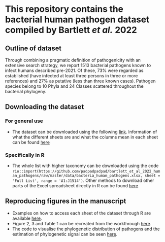 # This repository contains the bacterial human pathogen dataset compiled by Bartlett _et al._ 2022

## Outline of dataset

Through combining a pragmatic definition of pathogenicity with an extensive search strategy, we report 1513 bacterial pathogens known to infect humans described pre-2021. Of these, 73% were regarded as established (have infected at least three persons in three or more references) and 27% as putative (less than three known cases). Pathogen species belong to 10 Phyla and 24 Classes scattered throughout the bacterial phylogeny. 

## Downloading the dataset

### For general use

- The dataset can be downloaded using the following [link](https://github.com/padpadpadpad/bartlett_et_al_2022_human_pathogens/raw/master/data/bacteria_human_pathogens.xlsx). Information of what the different sheets are and what the columns mean in each sheet can be found [here](https://github.com/padpadpadpad/bartlett_et_al_2022_human_pathogens/blob/master/analyses/human_pathogen_tables.pdf)

### Specifically in R

- The whole list with higher taxonomy can be downloaded using the code `rio::import(https://github.com/padpadpadpad/bartlett_et_al_2022_human_pathogens/raw/master/data/bacteria_human_pathogens.xlsx, sheet = 'Full List', range = 'A1:J1514')`. Other methods to download other parts of the Excel spreadsheet directly in R can be found [here](https://github.com/padpadpadpad/bartlett_et_al_2022_human_pathogens/blob/master/analyses/human_pathogen_tables.pdf)

## Reproducing figures in the manuscript

- Examples on how to access each sheet of the dataset through R are available [here](https://htmlpreview.github.io/?https://github.com/padpadpadpad/bartlett_et_al_2022_human_pathogens/blob/master/analyses/human_pathogen_tables.html).
- Figure 2, 3 and Table 1 can be recreated from the workthrough [here](https://htmlpreview.github.io/?https://github.com/padpadpadpad/bartlett_et_al_2022_human_pathogens/blob/master/analyses/pathogens_across_taxa.html).
- The code to visualise the phylogenetic distribution of pathogens and the estimation of phylogenetic signal can be seen [here](https://htmlpreview.github.io/?https://github.com/padpadpadpad/bartlett_et_al_2022_human_pathogens/blob/master/analyses/pathogen_phylogeny.html).